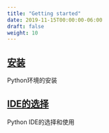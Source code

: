 ```yaml
---
title: "Getting started"
date: 2019-11-15T00:00:00-06:00
draft: false
weight: 10
---
```


## [安装](./0.1_installation)

Python环境的安装

## [IDE的选择](./0.2_ide)

Python IDE的选择和使用
